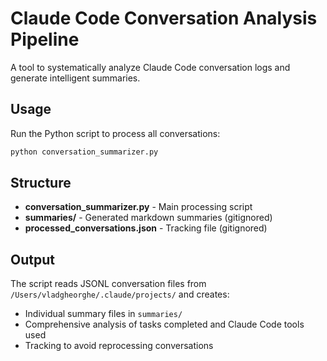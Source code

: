 # Claude Code Conversation Analysis Pipeline

A tool to systematically analyze Claude Code conversation logs and generate intelligent summaries.

## Usage

Run the Python script to process all conversations:
```bash
python conversation_summarizer.py
```

## Structure

- **conversation_summarizer.py** - Main processing script
- **summaries/** - Generated markdown summaries (gitignored)
- **processed_conversations.json** - Tracking file (gitignored)

## Output

The script reads JSONL conversation files from `/Users/vladgheorghe/.claude/projects/` and creates:
- Individual summary files in `summaries/`
- Comprehensive analysis of tasks completed and Claude Code tools used
- Tracking to avoid reprocessing conversations